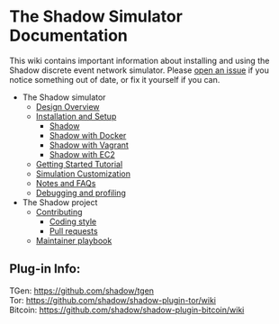# The Shadow Simulator Documentation

This wiki contains important information about installing and using the Shadow discrete event network simulator. Please [open an issue](https://github.com/shadow/shadow/issues/new/choose) if you notice something out of date, or fix it yourself if you can.

 * The Shadow simulator
   * [Design Overview](0-Design-Overview.md)
   * [Installation and Setup](1-Installation-and-Setup.md)
     * [Shadow](1.1-Shadow.md)
     * [Shadow with Docker](1.2-Shadow-with-Docker.md)
     * [Shadow with Vagrant](1.3-Shadow-with-Vagrant.md)
     * [Shadow with EC2](1.4-Shadow-with-EC2.md)
   * [Getting Started Tutorial](2-Getting-Started-Tutorial.md)
   * [Simulation Customization](3-Simulation-Customization.md)
   * [Notes and FAQs](4-Notes-and-FAQs.md)
   * [Debugging and profiling](5-Developer-Guide.md)
 * The Shadow project
   * [Contributing](CONTRIBUTING.md)
     * [Coding style](coding-style.md)
     * [Pull requests](pull-requests.md)
   * [Maintainer playbook](maintainer-playbook.md)

## Plug-in Info:

TGen: https://github.com/shadow/tgen  
Tor: https://github.com/shadow/shadow-plugin-tor/wiki  
Bitcoin: https://github.com/shadow/shadow-plugin-bitcoin/wiki
